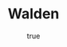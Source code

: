 ---
title: "Walden"
bookCover: "/assets/book-covers/walden.jpg"
slug: "walden"
bookAuthor: "Henry David Thoreau"
rating: 10
done: false
tags: []
summary: false
detailedNotes: false
amazonLink: ""
author:
  name: Rico Trebeljahr
  picture: "/assets/blog/profile.jpeg"
---